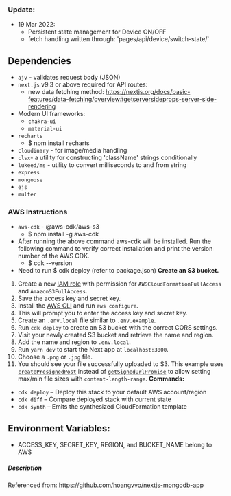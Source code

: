 ### Update:
- 19 Mar 2022:
    - Persistent state management for Device ON/OFF
    - fetch handling written through: 'pages/api/device/switch-state/'

## Dependencies
- `ajv` - validates request body (JSON)
- `next.js` v9.3 or above required for API routes:
    - new data fetching method: https://nextjs.org/docs/basic-features/data-fetching/overview#getserversideprops-server-side-rendering
- Modern UI frameworks:
    - `chakra-ui`
    - `material-ui`
- `recharts`
    - $ npm install recharts
- `cloudinary` - for image/media handling
- `clsx`- a utility for constructing 'className' strings conditionally
- `lukeed/ms` - utility to convert milliseconds to and from string
- `express`
- `mongoose`
- `ejs`
- `multer`

### AWS Instructions ###
- `aws-cdk` - @aws-cdk/aws-s3
    - $ npm install -g aws-cdk
- After running the above command aws-cdk will be installed. Run the following command to verify correct installation and print the version number of the AWS CDK.
    - $ cdk --version
- Need to run $ cdk deploy (refer to package.json)
**Create an S3 bucket.**
1. Create a new [IAM role](https://aws.amazon.com/iam/) with permission for `AWSCloudFormationFullAccess` and `AmazonS3FullAccess`.
1. Save the access key and secret key.
1. Install the [AWS CLI](https://aws.amazon.com/cli/) and run `aws configure`.
1. This will prompt you to enter the access key and secret key.
1. Create an `.env.local` file similar to `.env.example`.
1. Run `cdk deploy` to create an S3 bucket with the correct CORS settings.
1. Visit your newly created S3 bucket and retrieve the name and region.
1. Add the name and region to `.env.local`.
1. Run `yarn dev` to start the Next app at `localhost:3000`.
1. Choose a `.png` or `.jpg` file.
1. You should see your file successfully uploaded to S3.
This example uses [`createPresignedPost`](https://docs.aws.amazon.com/AWSJavaScriptSDK/latest/AWS/S3.html#createPresignedPost-property) instead of [`getSignedUrlPromise`](https://docs.aws.amazon.com/AWSJavaScriptSDK/latest/AWS/S3.html#getSignedUrlPromise-property) to allow setting max/min file sizes with `content-length-range`.
**Commands:**
- `cdk deploy` – Deploy this stack to your default AWS account/region
- `cdk diff` – Compare deployed stack with current state
- `cdk synth` – Emits the synthesized CloudFormation template

## Environment Variables:
- ACCESS_KEY, SECRET_KEY, REGION, and BUCKET_NAME belong to AWS




##### Description
Referenced from: https://github.com/hoangvvo/nextjs-mongodb-app